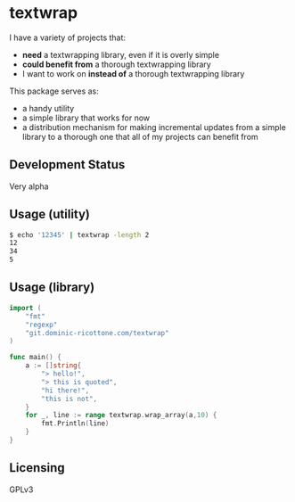# textwrap

I have a variety of projects that:

 * **need** a textwrapping library, even if it is overly simple
 * **could benefit from** a thorough textwrapping library
 * I want to work on **instead of** a thorough textwrapping library

This package serves as:

 * a handy utility
 * a simple library that works for now
 * a distribution mechanism for making incremental updates from a simple
   library to a thorough one that all of my projects can benefit from


## Development Status

Very alpha


## Usage (utility)

```sh
$ echo '12345' | textwrap -length 2
12
34
5
```


## Usage (library)

```go
import (
	"fmt"
	"regexp"
	"git.dominic-ricottone.com/textwrap"
)

func main() {
	a := []string{
		"> hello!",
		"> this is quoted",
		"hi there!",
		"this is not",
	}
	for _, line := range textwrap.wrap_array(a,10) {
		fmt.Println(line)
	}
}
```


## Licensing

GPLv3


